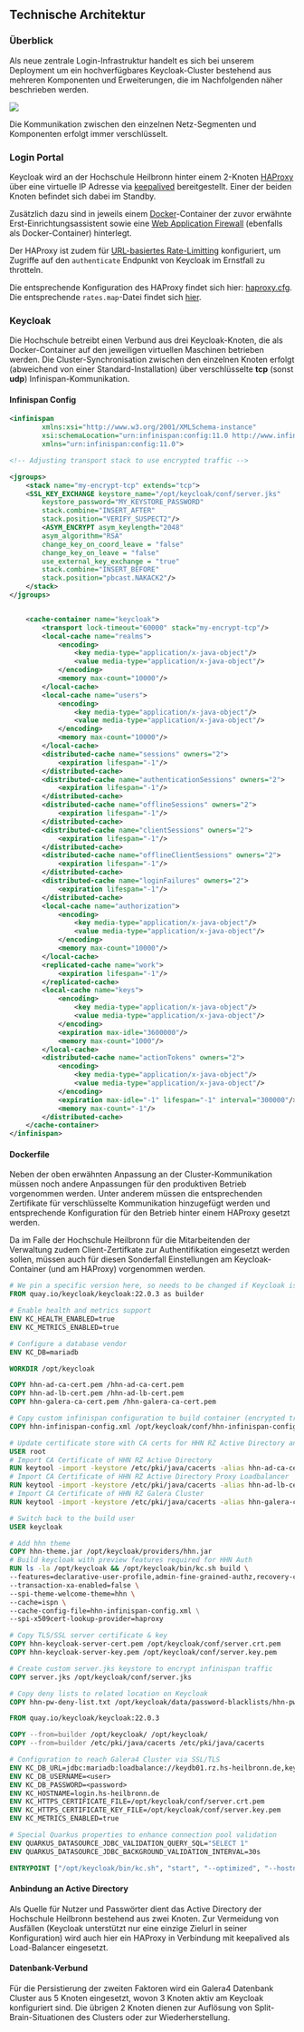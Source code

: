 ## Technische Architektur

### Überblick

Als neue zentrale Login-Infrastruktur handelt es sich bei unserem Deployment um ein
hochverfügbares Keycloak-Cluster bestehend aus mehreren Komponenten und Erweiterungen,
die im Nachfolgenden näher beschrieben werden.

![](src/keycloak/architecture-keycloak.jpg)

Die Kommunikation zwischen den einzelnen Netz-Segmenten und Komponenten erfolgt immer verschlüsselt.

### Login Portal

Keycloak wird an der Hochschule Heilbronn hinter einem 2-Knoten [HAProxy](https://www.haproxy.org/) über eine virtuelle IP Adresse via [keepalived](https://www.keepalived.org/) bereitgestellt.
Einer der beiden Knoten befindet sich dabei im Standby.

Zusätzlich dazu sind in jeweils einem [Docker](https://www.docker.com/)-Container der zuvor erwähnte Erst-Einrichtungsassistent
sowie eine [Web Application Firewall](https://github.com/jcmoraisjr/modsecurity-spoa) (ebenfalls als Docker-Container) hinterlegt.

Der HAProxy ist zudem für [URL-basiertes Rate-Limitting](https://www.haproxy.com/blog/four-examples-of-haproxy-rate-limiting) konfiguriert,
um Zugriffe auf den `authenticate` Endpunkt von Keycloak im Ernstfall zu throtteln.

Die entsprechende Konfiguration des HAProxy findet sich hier: [haproxy.cfg](src/keycloak/cfg/haproxy.cfg). Die entsprechende `rates.map`-Datei findet sich [hier](src/keycloak/cfg/rates.map).

### Keycloak

Die Hochschule betreibt einen Verbund aus drei Keycloak-Knoten, die als Docker-Container auf den jeweiligen virtuellen Maschinen betrieben werden.
Die Cluster-Synchronisation zwischen den einzelnen Knoten erfolgt (abweichend von einer Standard-Installation) über verschlüsselte **tcp** (sonst **udp**) Infinispan-Kommunikation.

#### Infinispan Config

```xml
<infinispan
        xmlns:xsi="http://www.w3.org/2001/XMLSchema-instance"
        xsi:schemaLocation="urn:infinispan:config:11.0 http://www.infinispan.org/schemas/infinispan-config-11.0.xsd"
        xmlns="urn:infinispan:config:11.0">

<!-- Adjusting transport stack to use encrypted traffic -->

<jgroups>
    <stack name="my-encrypt-tcp" extends="tcp">
    <SSL_KEY_EXCHANGE keystore_name="/opt/keycloak/conf/server.jks"
        keystore_password="MY_KEYSTORE_PASSWORD"
        stack.combine="INSERT_AFTER"
        stack.position="VERIFY_SUSPECT2"/>
        <ASYM_ENCRYPT asym_keylength="2048"
        asym_algorithm="RSA"
        change_key_on_coord_leave = "false"
        change_key_on_leave = "false"
        use_external_key_exchange = "true"
        stack.combine="INSERT_BEFORE"
        stack.position="pbcast.NAKACK2"/>
    </stack>
</jgroups>


    <cache-container name="keycloak">
        <transport lock-timeout="60000" stack="my-encrypt-tcp"/>
        <local-cache name="realms">
            <encoding>
                <key media-type="application/x-java-object"/>
                <value media-type="application/x-java-object"/>
            </encoding>
            <memory max-count="10000"/>
        </local-cache>
        <local-cache name="users">
            <encoding>
                <key media-type="application/x-java-object"/>
                <value media-type="application/x-java-object"/>
            </encoding>
            <memory max-count="10000"/>
        </local-cache>
        <distributed-cache name="sessions" owners="2">
            <expiration lifespan="-1"/>
        </distributed-cache>
        <distributed-cache name="authenticationSessions" owners="2">
            <expiration lifespan="-1"/>
        </distributed-cache>
        <distributed-cache name="offlineSessions" owners="2">
            <expiration lifespan="-1"/>
        </distributed-cache>
        <distributed-cache name="clientSessions" owners="2">
            <expiration lifespan="-1"/>
        </distributed-cache>
        <distributed-cache name="offlineClientSessions" owners="2">
            <expiration lifespan="-1"/>
        </distributed-cache>
        <distributed-cache name="loginFailures" owners="2">
            <expiration lifespan="-1"/>
        </distributed-cache>
        <local-cache name="authorization">
            <encoding>
                <key media-type="application/x-java-object"/>
                <value media-type="application/x-java-object"/>
            </encoding>
            <memory max-count="10000"/>
        </local-cache>
        <replicated-cache name="work">
            <expiration lifespan="-1"/>
        </replicated-cache>
        <local-cache name="keys">
            <encoding>
                <key media-type="application/x-java-object"/>
                <value media-type="application/x-java-object"/>
            </encoding>
            <expiration max-idle="3600000"/>
            <memory max-count="1000"/>
        </local-cache>
        <distributed-cache name="actionTokens" owners="2">
            <encoding>
                <key media-type="application/x-java-object"/>
                <value media-type="application/x-java-object"/>
            </encoding>
            <expiration max-idle="-1" lifespan="-1" interval="300000"/>
            <memory max-count="-1"/>
        </distributed-cache>
    </cache-container>
</infinispan>

```

#### Dockerfile

Neben der oben erwähnten Anpassung an der Cluster-Kommunikation müssen noch andere Anpassungen für den produktiven Betrieb vorgenommen werden.
Unter anderem müssen die entsprechenden Zertifikate für verschlüsselte Kommunikation hinzugefügt werden und entsprechende Konfiguration für den
Betrieb hinter einem HAProxy gesetzt werden.

Da im Falle der Hochschule Heilbronn für die Mitarbeitenden der Verwaltung zudem Client-Zertifkate zur Authentifikation eingesetzt werden sollen,
müssen auch für diesen Sonderfall Einstellungen am Keycloak-Container (und am HAProxy) vorgenommen werden.

```dockerfile
# We pin a specific version here, so needs to be changed if Keycloak is updated
FROM quay.io/keycloak/keycloak:22.0.3 as builder

# Enable health and metrics support
ENV KC_HEALTH_ENABLED=true
ENV KC_METRICS_ENABLED=true

# Configure a database vendor
ENV KC_DB=mariadb

WORKDIR /opt/keycloak

COPY hhn-ad-ca-cert.pem /hhn-ad-ca-cert.pem
COPY hhn-ad-lb-cert.pem /hhn-ad-lb-cert.pem
COPY hhn-galera-ca-cert.pem /hhn-galera-ca-cert.pem

# Copy custom infinispan configuration to build container (encrypted traffic)
COPY hhn-infinispan-config.xml /opt/keycloak/conf/hhn-infinispan-config.xml

# Update certificate store with CA certs for HHN RZ Active Directory and HHN RZ Galera Cluster
USER root
# Import CA Certificate of HHN RZ Active Directory
RUN keytool -import -keystore /etc/pki/java/cacerts -alias hhn-ad-ca-cert -file /hhn-ad-ca-cert.pem -noprompt -storepass changeit
# Import CA Certificate of HHN RZ Active Directory Proxy Loadbalancer
RUN keytool -import -keystore /etc/pki/java/cacerts -alias hhn-ad-lb-cert -file /hhn-ad-lb-cert.pem -noprompt -storepass changeit
# Import CA Certificate of HHN RZ Galera Cluster
RUN keytool -import -keystore /etc/pki/java/cacerts -alias hhn-galera-ca-cert -file /hhn-galera-ca-cert.pem -noprompt -storepass changeit

# Switch back to the build user
USER keycloak 

# Add hhn theme
COPY hhn-theme.jar /opt/keycloak/providers/hhn.jar
# Build keycloak with preview features required for HHN Auth
RUN ls -la /opt/keycloak && /opt/keycloak/bin/kc.sh build \
--features=declarative-user-profile,admin-fine-grained-authz,recovery-codes \
--transaction-xa-enabled=false \
--spi-theme-welcome-theme=hhn \
--cache=ispn \ 
--cache-config-file=hhn-infinispan-config.xml \
--spi-x509cert-lookup-provider=haproxy

# Copy TLS/SSL server certificate & key
COPY hhn-keycloak-server-cert.pem /opt/keycloak/conf/server.crt.pem 
COPY hhn-keycloak-server-key.pem /opt/keycloak/conf/server.key.pem

# Create custom server.jks keystore to encrypt infinispan traffic 
COPY server.jks /opt/keycloak/conf/server.jks

# Copy deny lists to related location on Keycloak
COPY hhn-pw-deny-list.txt /opt/keycloak/data/password-blacklists/hhn-pw-deny-list.txt

FROM quay.io/keycloak/keycloak:22.0.3

COPY --from=builder /opt/keycloak/ /opt/keycloak/
COPY --from=builder /etc/pki/java/cacerts /etc/pki/java/cacerts

# Configuration to reach Galera4 Cluster via SSL/TLS
ENV KC_DB_URL=jdbc:mariadb:loadbalance://keydb01.rz.hs-heilbronn.de,keydb02.rz.hs-heilbronn.de,keydb03.rz.hs-heilbronn.de/keycloak?useSSL=true&sslMode=verify-full
ENV KC_DB_USERNAME=<user>
ENV KC_DB_PASSWORD=<password>
ENV KC_HOSTNAME=login.hs-heilbronn.de
ENV KC_HTTPS_CERTIFICATE_FILE=/opt/keycloak/conf/server.crt.pem
ENV KC_HTTPS_CERTIFICATE_KEY_FILE=/opt/keycloak/conf/server.key.pem 
ENV KC_METRICS_ENABLED=true

# Special Quarkus properties to enhance connection pool validation
ENV QUARKUS_DATASOURCE_JDBC_VALIDATION_QUERY_SQL="SELECT 1"
ENV QUARKUS_DATASOURCE_JDBC_BACKGROUND_VALIDATION_INTERVAL=30s

ENTRYPOINT ["/opt/keycloak/bin/kc.sh", "start", "--optimized", "--hostname=login.hs-heilbronn.de", "--proxy=reencrypt", "--log-level=INFO,org.keycloak.events:debug", "--spi-x509cert-lookup-haproxy-ssl-client-cert=SSL_CLIENT_CERT", "--spi-x509cert-lookup-haproxy-ssl-cert-chain-prefix=CERT_CHAIN", "--spi-x509cert-lookup-haproxy-certificate-chain-length=0"]
```

#### Anbindung an Active Directory

Als Quelle für Nutzer und Passwörter dient das Active Directory der Hochschule Heilbronn bestehend aus zwei Knoten.
Zur Vermeidung von Ausfällen (Keycloak unterstützt nur eine einzige Zielurl in seiner Konfiguration) wird auch hier ein
HAProxy in Verbindung mit keepalived als Load-Balancer eingesetzt.

#### Datenbank-Verbund

Für die Persistierung der zweiten Faktoren wird ein Galera4 Datenbank Cluster aus 5 Knoten eingesetzt, wovon 3 Knoten aktiv am Keycloak konfiguriert sind.
Die übrigen 2 Knoten dienen zur Auflösung von Split-Brain-Situationen des Clusters oder zur Wiederherstellung.